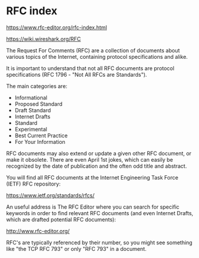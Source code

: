# RFC index

https://www.rfc-editor.org/rfc-index.html

https://wiki.wireshark.org/RFC

The Request For Comments (RFC) are a collection of documents about various topics of the Internet, containing protocol specifications and alike.

It is important to understand that not all RFC documents are protocol specifications (RFC 1796 - "Not All RFCs are Standards").

The main categories are:
- Informational
- Proposed Standard
- Draft Standard
- Internet Drafts
- Standard
- Experimental
- Best Current Practice
- For Your Information

RFC documents may also extend or update a given other RFC document, or make it obsolete. There are even April 1st jokes, which can easily be recognized by the date of publication and the often odd title and abstract.

You will find all RFC documents at the Internet Engineering Task Force (IETF) RFC repository:

https://www.ietf.org/standards/rfcs/

An useful address is The RFC Editor where you can search for specific keywords in order to find relevant RFC documents (and even Internet Drafts, which are drafted potential RFC documents):

http://www.rfc-editor.org/

RFC's are typically referenced by their number, so you might see something like "the TCP RFC 793" or only "RFC 793" in a document.
